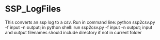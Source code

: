 # SSP_LogFiles
This converts an ssp log to a csv. Run in command line: python ssp2csv.py -f input -n output; in python shell: run ssp2csv.py -f input -n output; input and output filenames should include directory if not in current folder
